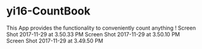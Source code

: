 # yi16-CountBook

This App provides the functionality to conveniently count anything !
Screen Shot 2017-11-29 at 3.50.33 PM
Screen Shot 2017-11-29 at 3.50.10 PM
Screen Shot 2017-11-29 at 3.49.50 PM
